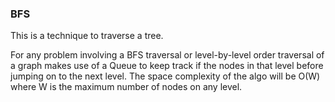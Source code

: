 ### BFS

This is a technique to traverse a tree.

For any problem involving a BFS traversal or level-by-level order traversal of a graph
makes use of a Queue to keep track if the nodes in that level before jumping on to the next level.
The space complexity of the algo will be O(W) where W is the maximum number of nodes on any level.

